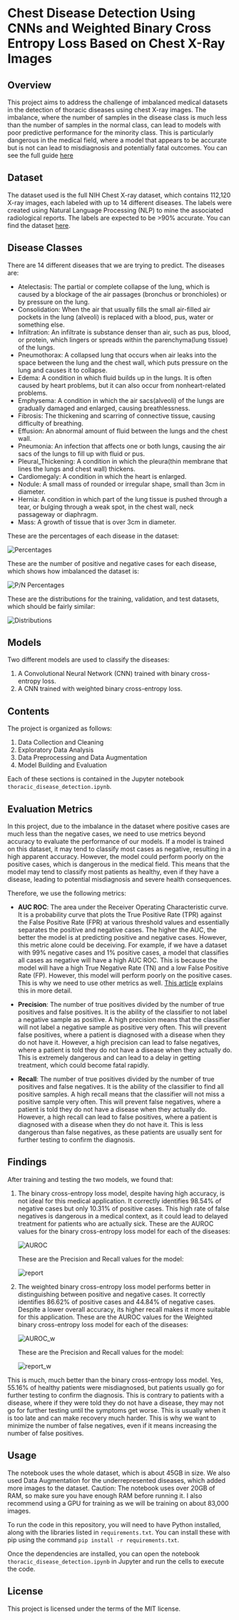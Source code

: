 # Chest Disease Detection Using CNNs and Weighted Binary Cross Entropy Loss Based on Chest X-Ray Images

## Overview

This project aims to address the challenge of imbalanced medical datasets in the detection of thoracic diseases using chest X-ray images. The imbalance, where the number of samples in the disease class is much less than the number of samples in the normal class, can lead to models with poor predictive performance for the minority class. This is particularly dangerous in the medical field, where a model that appears to be accurate but is not can lead to misdiagnosis and potentially fatal outcomes. You can see the full guide [here](https://neurobyte.org/guides/chest-xray-disease-detection-cnns-tensorflow-medical-imaging)

## Dataset

The dataset used is the full NIH Chest X-ray dataset, which contains 112,120 X-ray images, each labeled with up to 14 different diseases. The labels were created using Natural Language Processing (NLP) to mine the associated radiological reports. The labels are expected to be >90% accurate. You can find the dataset [here](https://www.kaggle.com/datasets/nih-chest-xrays/data/data).

## Disease Classes

There are 14 different diseases that we are trying to predict. The diseases are:
* Atelectasis: The partial or complete collapse of the lung, which is caused by a blockage of the air passages (bronchus or bronchioles) or by pressure on the lung.
* Consolidation: When the air that usually fills the small air-filled air pockets in the lung (alveoli) is replaced with a blood, pus, water or something else.
* Infiltration: An infiltrate is substance denser than air, such as pus, blood, or protein, which lingers or spreads within the parenchyma(lung tissue) of the lungs. 
* Pneumothorax: A collapsed lung that occurs when air leaks into the space between the lung and the chest wall, which puts pressure on the lung and causes it to collapse. 
* Edema: A condition in which fluid builds up in the lungs. It is often caused by heart problems, but it can also occur from nonheart-related problems.
* Emphysema: A condition in which the air sacs(alveoli) of the lungs are gradually damaged and enlarged, causing breathlessness.
* Fibrosis: The thickening and scarring of connective tissue, causing difficulty of breathing.
* Effusion: An abnormal amount of fluid between the lungs and the chest wall.
* Pneumonia: An infection that affects one or both lungs, causing the air sacs of the lungs to fill up with fluid or pus.
* Pleural_Thickening: A condition in which the pleura(thin membrane that lines the lungs and chest wall) thickens.
* Cardiomegaly: A condition in which the heart is enlarged.
* Nodule: A small mass of rounded or irregular shape, small than 3cm in diameter.
* Hernia: A condition in which part of the lung tissue is pushed through a tear, or bulging through a weak spot, in the chest wall, neck passageway or diaphragm.
* Mass: A growth of tissue that is over 3cm in diameter.

These are the percentages of each disease in the dataset:

![Percentages](images/Percentage-of-Each-Disease.png)

These are the number of positive and negative cases for each disease, which shows how imbalanced the dataset is:

![P/N Percentages](images/Positive-and-Negative-Percentages.png)

These are the distributions for the training, validation, and test datasets, which should be fairly similar:

![Distributions](images/Comparison-of-Disease-Percentages.png)


## Models

Two different models are used to classify the diseases:

1. A Convolutional Neural Network (CNN) trained with binary cross-entropy loss.
2. A CNN trained with weighted binary cross-entropy loss.

## Contents

The project is organized as follows:

1. Data Collection and Cleaning
2. Exploratory Data Analysis
3. Data Preprocessing and Data Augmentation
4. Model Building and Evaluation

Each of these sections is contained in the Jupyter notebook `thoracic_disease_detection.ipynb`.

## Evaluation Metrics

In this project, due to the imbalance in the dataset where positive cases are much less than the negative cases, we need to use metrics beyond accuracy to evaluate the performance of our models. If a model is trained on this dataset, it may tend to classify most cases as negative, resulting in a high apparent accuracy. However, the model could perform poorly on the positive cases, which is dangerous in the medical field. This means that the model may tend to classify most patients as healthy, even if they have a disease, leading to potential misdiagnosis and severe health consequences.

Therefore, we use the following metrics:

* **AUC ROC**: The area under the Receiver Operating Characteristic curve. It is a probability curve that plots the True Positive Rate (TPR) against the False Positive Rate (FPR) at various threshold values and essentially separates the positive and negative cases. The higher the AUC, the better the model is at predicting positive and negative cases. However, this metric alone could be deceiving. For example, if we have a dataset with 99% negative cases and 1% positive cases, a model that classifies all cases as negative will have a high AUC ROC. This is because the model will have a high True Negative Rate (TN) and a low False Positive Rate (FP). However, this model will perform poorly on the positive cases. This is why we need to use other metrics as well. [This article](https://www.ncbi.nlm.nih.gov/pmc/articles/PMC9006654/) explains this in more detail.

* **Precision**: The number of true positives divided by the number of true positives and false positives. It is the ability of the classifier to not label a negative sample as positive. A high precision means that the classifier will not label a negative sample as positive very often. This will prevent false positives, where a patient is diagnosed with a disease when they do not have it. However, a high precision can lead to false negatives, where a patient is told they do not have a disease when they actually do. This is extremely dangerous and can lead to a delay in getting treatment, which could become fatal rapidly.
  
* **Recall**: The number of true positives divided by the number of true positives and false negatives. It is the ability of the classifier to find all positive samples. A high recall means that the classifier will not miss a positive sample very often. This will prevent false negatives, where a patient is told they do not have a disease when they actually do. However, a high recall can lead to false positives, where a patient is diagnosed with a disease when they do not have it. This is less dangerous than false negatives, as these patients are usually sent for further testing to confirm the diagnosis.

## Findings

After training and testing the two models, we found that:

1. The binary cross-entropy loss model, despite having high accuracy, is not ideal for this medical application. It correctly identifies 98.54% of negative cases but only 10.31% of positive cases. This high rate of false negatives is dangerous in a medical context, as it could lead to delayed treatment for patients who are actually sick.
   These are the AUROC values for the binary cross-entropy loss model for each of the diseases:
   
   ![AUROC](images/Binary-Crossentropy-ROC-Curves.png)
   
   These are the Precision and Recall values for the model:
   
   ![report](images/Binary-Crossentropy.png)
   
3. The weighted binary cross-entropy loss model performs better in distinguishing between positive and negative cases. It correctly identifies 86.62% of positive cases and 44.84% of negative cases. Despite a lower overall accuracy, its higher recall makes it more suitable for this application.
   These are the AUROC values for the Weighted binary cross-entropy loss model for each of the diseases:
   
   ![AUROC_w](images/Weighted-Binary-Crossentropy-ROC-Curves.png)
   
   These are the Precision and Recall values for the model:
   
   ![report_w](images/Weighted-Binary-Crossentropy.png)
   
This is much, much better than the binary cross-entropy loss model. Yes, 55.16% of healthy patients were misdiagnosed, but patients usually go for further testing to confirm the diagnosis. This is contrary to patients with a disease, where if they were told they do not have a disease, they may not go for further testing until the symptoms get worse. This is usually when it is too late and can make recovery much harder. This is why we want to minimize the number of false negatives, even if it means increasing the number of false positives.

## Usage
The notebook uses the whole dataset, which is about 45GB in size. We also used Data Augmentation for the underrepresented diseases, which added more images to the dataset. Caution: The notebook uses over 20GB of RAM, so make sure you have enough RAM before running it. I also recommend using a GPU for training as we will be training on about 83,000 images.

To run the code in this repository, you will need to have Python installed, along with the libraries listed in `requirements.txt`. You can install these with pip using the command `pip install -r requirements.txt`.

Once the dependencies are installed, you can open the notebook `thoracic_disease_detection.ipynb` in Jupyter and run the cells to execute the code.

## License

This project is licensed under the terms of the MIT license.
